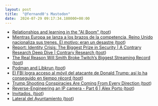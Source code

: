```yaml
---
layout: post
title:  "@fernand0's Mastodon"
date:  2024-07-29 09:17:34.180000+00:00
---
```

*  [Relationships and learning in the "AI Boom" ](https://nafez.substack.com/p/relationships-and-learning-in-th) ([toot](https://mastodon.social/@fernand0/112869025656262559))
*  [Mientras Europa se lanza a los brazos de la competencia, Reino Unido nacionaliza sus trenes. El motivo: eran un desastre ](https://www.xataka.com/movilidad/europa-se-lanza-a-brazos-competencia-reino-unido-nacionaliza-sus-trenes-motivo-eran-desastr) ([toot](https://mastodon.social/@fernand0/112868869347390484))
*  [Report: Identity Crisis: The Biggest Prize in Security \| A Contrary Research Deep Dive \| Contrary Research ](https://research.contrary.com/deep-dive/identity-crisi) ([toot](https://mastodon.social/@fernand0/112868576318983947))
*  [The Real Reason Will Smith Broke Twitch’s Biggest Streaming Record ](https://www.wired.com/story/will-smith-twitch-streaming-record) ([toot](https://mastodon.social/@fernand0/112867797366878173))
*  [Podman and Libkrun ](https://blog.podman.io/2024/07/podman-and-libkrun) ([toot](https://mastodon.social/@fernand0/112867190801252945))
*  [El FBI logra acceso al móvil del atacante de Donald Trump: así lo ha conseguido en tiempo récord ](https://blog.elhacker.net/2024/07/el-fbi-logra-acceso-al-movil-del-atacante-donald-trump.htm) ([toot](https://mastodon.social/@fernand0/112866283577125447))
*  [Trump Shooting Conspiracies Are Coming From Every Direction ](https://www.wired.com/story/trump-shooting-assassination-conspiracies) ([toot](https://mastodon.social/@fernand0/112865621237983757))
*  [Reverse-Engineering an IP camera - Part 6 \| Alex Porto ](https://dalpix.com/reverse-engineering-ip-camera-part-) ([toot](https://mastodon.social/@fernand0/112865346978063770))
*  [Invitados. ](https://avecesunafoto.wordpress.com/2024/07/28/invitados) ([toot](https://mastodon.social/@fernand0/112865341711245180))
*  [Lateral del Ayuntamiento ](https://www.flickr.com/photos/fernand0/53860747449) ([toot](https://mastodon.social/@fernand0/112865214453504890))
